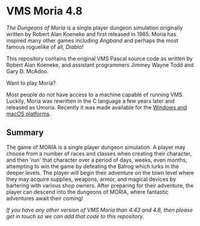 # VMS Moria 4.8

_The Dungeons of Moria_ is a single player dungeon simulation originally
written by Robert Alan Koeneke and first released in 1985. Moria has
inspired many other games including _Angband_ and perhaps the most famous
roguelike of all, _Diablo_!

This repository contains the original VMS Pascal source code as written
by Robert Alan Koeneke, and assistant programmers Jimmey Wayne Todd and
Gary D. McAdoo.

Want to play Moria?

Most people do not have access to a machine capable of running VMS. Luckily,
Moria was rewritten in the C language a few years later and released as
Umoria. Recently it was made available for the
[Windows and macOS platforms](https://github.com/dungeons-of-moria/umoria).


## Summary

The game of MORIA is a single player dungeon simulation. A player may choose
from a number of races and classes when creating their character, and then
'run' that character over a period of days, weeks, even months; attempting to
win the game by defeating the Balrog which lurks in the deeper levels. The
player will begin their adventure on the town level where they may acquire
supplies, weapons, armor, and magical devices by bartering with various shop
owners. After preparing for their adventure, the player can descend into the
dungeons of MORIA, where fantastic adventures await their coming!


_If you have any other version of VMS Moria than 4.43 and 4.8, then please get
in touch so we can add that code to this repository._
